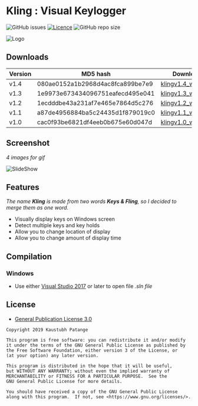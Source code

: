 # Kling : Visual Keylogger

![GitHub issues](https://img.shields.io/github/issues/KaustubhPatange/Kling)
[![Licence](https://img.shields.io/badge/license-GPLv3-blue.svg?style=flat-square)](https://www.gnu.org/licenses/gpl-3.0.en.html)
![GitHub repo size](https://img.shields.io/github/repo-size/KaustubhPatange/Kling.svg)

![Logo](https://github.com/KaustubhPatange/Kling/raw/master/images/icon.ico)


## Downloads

Version | MD5 hash | Downloads |
--- | --- | --- |
v1.4   | 080ae0152a1b2968d4ac8fca899be7e9  |  [klingv1.4_win64.zip](https://github.com/KaustubhPatange/Kling/releases/download/1.4/klingv1.4_win64.zip)
v1.3   | 1e9973e673434096751eafecd495e041  |  [klingv1.3_win64.zip](https://github.com/KaustubhPatange/Kling/releases/download/1.3/klingv1.3_win64.zip)
v1.2   | 1ecdddbe43a231af7e465e7864d5c276  |  [klingv1.2_win64.zip](https://github.com/KaustubhPatange/Kling/releases/download/1.2/klingv1.2_win64.zip)
v1.1   | a87de4956884ba5c24435d1f879019c0  |  [klingv1.1_win64.zip](https://github.com/KaustubhPatange/Kling/releases/download/1.1/klingv1.1_win64.zip)
v1.0   | cac0f93be6821df4eeb0b675e60d047d  |  [klingv1.0_win64.zip](https://github.com/KaustubhPatange/Kling/releases/download/1.0/klingv1.0_win64.zip)


## Screenshot

*4 images for gif*

![SlideShow](https://github.com/KaustubhPatange/Kling/raw/master/images/kling.gif)

## Features

*The name **Kling** is made from two words **Keys & Fling**, so I decided to merge them as one word.*

* Visually display keys on Windows screen
* Detect multiple keys and key holds
* Allow you to change location of display
* Allow you to change amount of display time

## Compilation
### Windows
* Use either [Visual Studio 2017](https://visualstudio.microsoft.com/) or later to open file *.sln file*

## License

* [General Publication License 3.0](https://www.gnu.org/licenses/gpl-3.0.en.html)

```
Copyright 2019 Kaustubh Patange

This program is free software: you can redistribute it and/or modify
it under the terms of the GNU General Public License as published by
the Free Software Foundation, either version 3 of the License, or
(at your option) any later version.

This program is distributed in the hope that it will be useful,
but WITHOUT ANY WARRANTY; without even the implied warranty of
MERCHANTABILITY or FITNESS FOR A PARTICULAR PURPOSE.  See the
GNU General Public License for more details.

You should have received a copy of the GNU General Public License
along with this program.  If not, see <https://www.gnu.org/licenses/>.
```
